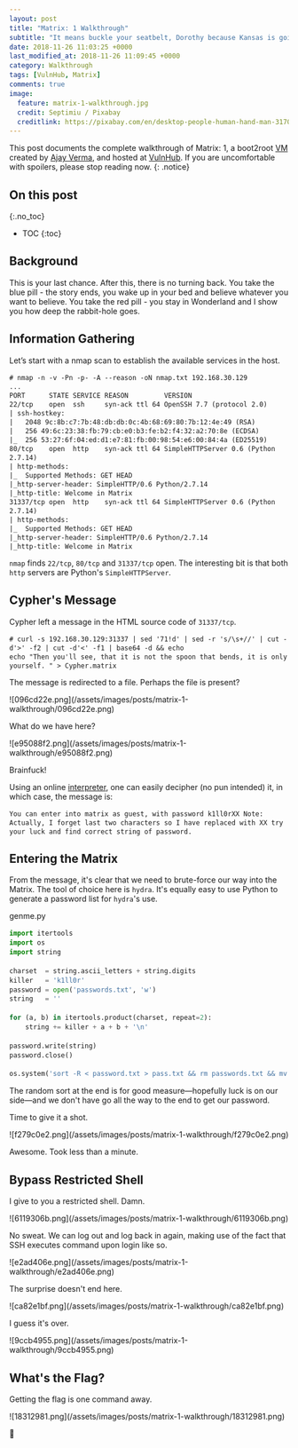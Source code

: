 ```yaml
---
layout: post
title: "Matrix: 1 Walkthrough"
subtitle: "It means buckle your seatbelt, Dorothy because Kansas is going bye bye."
date: 2018-11-26 11:03:25 +0000
last_modified_at: 2018-11-26 11:09:45 +0000
category: Walkthrough
tags: [VulnHub, Matrix]
comments: true
image:
  feature: matrix-1-walkthrough.jpg
  credit: Septimiu / Pixabay
  creditlink: https://pixabay.com/en/desktop-people-human-hand-man-3170198/
---
```


This post documents the complete walkthrough of Matrix: 1, a boot2root [VM][1] created by [Ajay Verma][2], and hosted at [VulnHub][3]. If you are uncomfortable with spoilers, please stop reading now.
{: .notice}

<!--more-->

## On this post 
{:.no_toc} 

* TOC 
{:toc}

## Background

This is your last chance. After this, there is no turning back. You take the blue pill - the story ends, you wake up in your bed and believe whatever you want to believe. You take the red pill - you stay in Wonderland and I show you how deep the rabbit-hole goes.

## Information Gathering

Let’s start with a nmap scan to establish the available services in the host.

```
# nmap -n -v -Pn -p- -A --reason -oN nmap.txt 192.168.30.129
...
PORT      STATE SERVICE REASON         VERSION
22/tcp    open  ssh     syn-ack ttl 64 OpenSSH 7.7 (protocol 2.0)
| ssh-hostkey:
|   2048 9c:8b:c7:7b:48:db:db:0c:4b:68:69:80:7b:12:4e:49 (RSA)
|   256 49:6c:23:38:fb:79:cb:e0:b3:fe:b2:f4:32:a2:70:8e (ECDSA)
|_  256 53:27:6f:04:ed:d1:e7:81:fb:00:98:54:e6:00:84:4a (ED25519)
80/tcp    open  http    syn-ack ttl 64 SimpleHTTPServer 0.6 (Python 2.7.14)
| http-methods:
|_  Supported Methods: GET HEAD
|_http-server-header: SimpleHTTP/0.6 Python/2.7.14
|_http-title: Welcome in Matrix
31337/tcp open  http    syn-ack ttl 64 SimpleHTTPServer 0.6 (Python 2.7.14)
| http-methods:
|_  Supported Methods: GET HEAD
|_http-server-header: SimpleHTTP/0.6 Python/2.7.14
|_http-title: Welcome in Matrix
```

`nmap` finds `22/tcp`, `80/tcp` and `31337/tcp` open. The interesting bit is that both `http` servers are Python's `SimpleHTTPServer`.

## Cypher's Message

Cypher left a message in the HTML source code of `31337/tcp`.

```
# curl -s 192.168.30.129:31337 | sed '71!d' | sed -r 's/\s+//' | cut -d'>' -f2 | cut -d'<' -f1 | base64 -d && echo
echo "Then you'll see, that it is not the spoon that bends, it is only yourself. " > Cypher.matrix
```

The message is redirected to a file. Perhaps the file is present?

<a class="image-popup">
![096cd22e.png](/assets/images/posts/matrix-1-walkthrough/096cd22e.png)
</a>

What do we have here?

<a class="image-popup">
![e95088f2.png](/assets/images/posts/matrix-1-walkthrough/e95088f2.png)
</a>

Brainfuck!

Using an online [interpreter](https://copy.sh/brainfuck/), one can easily decipher (no pun intended) it, in which case, the message is:

```
You can enter into matrix as guest, with password k1ll0rXX Note: Actually, I forget last two characters so I have replaced with XX try your luck and find correct string of password.
```

## Entering the Matrix

From the message, it's clear that we need to brute-force our way into the Matrix. The tool of choice here is `hydra`. It's equally easy to use Python to generate a password list for `hydra`'s use.

<div class="filename"><span>genme.py</span></div>

```py
import itertools
import os
import string

charset  = string.ascii_letters + string.digits
killer   = 'k1ll0r'
password = open('passwords.txt', 'w')
string   = ''

for (a, b) in itertools.product(charset, repeat=2):
    string += killer + a + b + '\n'

password.write(string)
password.close()

os.system('sort -R < password.txt > pass.txt && rm passwords.txt && mv pass.txt passwords.txt')
```

The random sort at the end is for good measure—hopefully luck is on our side—and we don't have go all the way to the end to get our password.

Time to give it a shot.

<a class="image-popup">
![f279c0e2.png](/assets/images/posts/matrix-1-walkthrough/f279c0e2.png)
</a>

Awesome. Took less than a minute.

## Bypass Restricted Shell

I give to you a restricted shell. Damn.

<a class="image-popup">
![6119306b.png](/assets/images/posts/matrix-1-walkthrough/6119306b.png)
</a>

No sweat. We can log out and log back in again, making use of the fact that SSH executes command upon login like so.

<a class="image-popup">
![e2ad406e.png](/assets/images/posts/matrix-1-walkthrough/e2ad406e.png)
</a>

The surprise doesn't end here.

<a class="image-popup">
![ca82e1bf.png](/assets/images/posts/matrix-1-walkthrough/ca82e1bf.png)
</a>

I guess it's over.

<a class="image-popup">
![9ccb4955.png](/assets/images/posts/matrix-1-walkthrough/9ccb4955.png)
</a>

## What's the Flag?

Getting the flag is one command away.

<a class="image-popup">
![18312981.png](/assets/images/posts/matrix-1-walkthrough/18312981.png)
</a>

:dancer:

[1]: https://www.vulnhub.com/entry/matrix-1,259/
[2]: https://twitter.com/@unknowndevice64
[3]: https://www.vulnhub.com/
